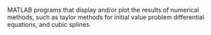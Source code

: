 MATLAB programs that display and/or plot the results of numerical methods, such as taylor methods for initial value problem differential equations, and cubic splines.
